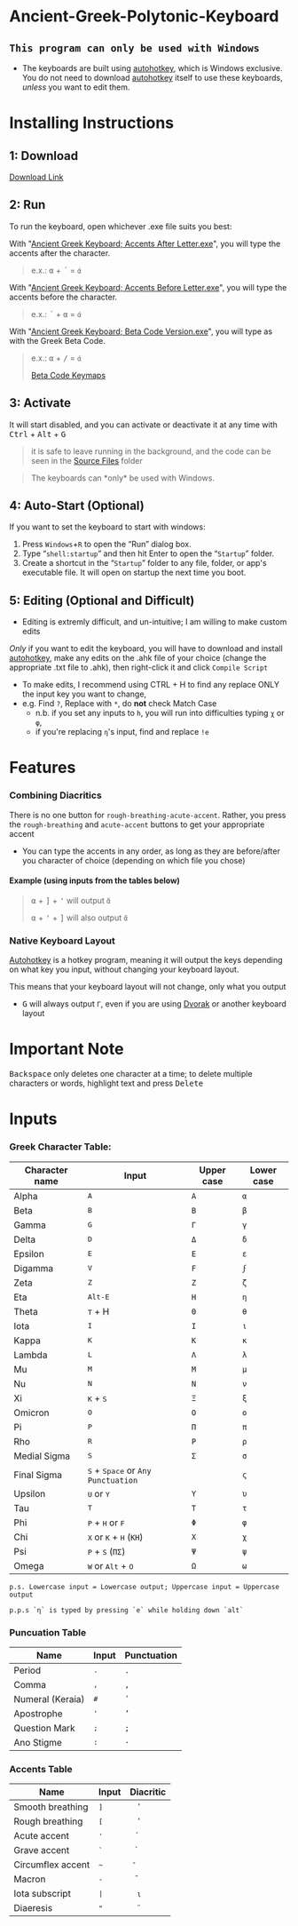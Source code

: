 # Ancient-Greek-Polytonic-Keyboard

## **`This program can only be used with Windows`**
- The keyboards are built using [autohotkey](https://www.autohotkey.com/), which is Windows exclusive. You do not need to download [autohotkey](https://www.autohotkey.com/) itself to use these keyboards, _unless_ you want to edit them.
# Installing Instructions

## 1: Download
[Download Link](https://github.com/Ithemule/Ancient-Greek-Polytonic-Keyboard/archive/refs/heads/main.zip)


## 2: Run
To run the keyboard, open whichever .exe file suits you best:

With "[Ancient Greek Keyboard; Accents After Letter.exe](https://github.com/Ithemule/Ancient-Greek-Polytonic-Keyboard/blob/main/Ancient%20Greek%20Keyboard%3B%20Accents%20After%20Letter.exe)", you will type the accents after the character.

> e.x.: <kbd>α</kbd> + <kbd>´</kbd> = `ά`

With "[Ancient Greek Keyboard; Accents Before Letter.exe](https://github.com/Ithemule/Ancient-Greek-Polytonic-Keyboard/blob/main/Ancient%20Greek%20Keyboard%3B%20Accents%20Before%20Letter.exe)", you will type the accents before the character. 

> e.x.: <kbd>´</kbd> + <kbd>α</kbd> = `ά`

With "[Ancient Greek Keyboard; Beta Code Version.exe](https://github.com/Ithemule/Ancient-Greek-Polytonic-Keyboard/blob/main/Ancient%20Greek%20Keyboard%3B%20Beta%20Code%20Version.exe)", you will type as with the Greek Beta Code. 

> e.x.: <kbd>α</kbd> + <kbd>/</kbd> = `ά`
>
> [Beta Code Keymaps](https://en.wikipedia.org/wiki/Beta_Code#Greek_alphabet)


## 3: Activate
It will start disabled, and you can activate or deactivate it at any time with <kbd>Ctrl</kbd> + <kbd>Alt</kbd> + <kbd>G</kbd>

>it is safe to leave running in the background, and the code can be seen in the [Source Files](https://github.com/Ithemule/Ancient-Greek-Polytonic-Keyboard/tree/main/Source%20Files) folder

>The keyboards can \*only\* be used with Windows.

## 4: Auto-Start (Optional)
If you want to set the keyboard to start with windows:
1. Press `Windows`+`R` to open the “Run” dialog box.
2. Type “`shell:startup`” and then hit Enter to open the “`Startup`” folder.
3. Create a shortcut in the “`Startup`” folder to any file, folder, or app's executable file. It will open on startup the next time you boot.

## 5: Editing (Optional and Difficult)
- Editing is extremly difficult, and un-intuitive; I am willing to make custom edits

*Only* if you want to edit the keyboard, you will have to download and install [autohotkey](https://www.autohotkey.com/), make any edits on the .ahk file of your choice (change the appropriate .txt file to .ahk), then right-click it and click `Compile Script`

- To make edits, I recommend using CTRL + H to find any replace ONLY the input key you want to change, 
 - e.g. Find ` ? `, Replace with ` * `, do **not** check Match Case
   - n.b. if you set any inputs to `h`, you will run into difficulties typing `χ` or `φ`, 
    - if you're replacing `η`'s input, find and replace `!e`

# Features

### Combining Diacritics

There is no one button for `rough-breathing-acute-accent`.
Rather, you press the `rough-breathing` and `acute-accent` buttons to get your appropriate accent
- You can type the accents in any order, as long as they are before/after you character of choice (depending on which file you chose)
#### Example (using inputs from the tables below)

> <kbd>α</kbd> + <kbd>]</kbd> + <kbd>'</kbd> will output `ἄ`
>
> <kbd>α</kbd> + <kbd>'</kbd> + <kbd>]</kbd> will also output `ἄ`

### Native Keyboard Layout

[Autohotkey](https://www.autohotkey.com/) is a hotkey program, meaning it will output the keys depending on what key you input, without changing your keyboard layout.

This means that your keyboard layout will not change, only what you output
- <kbd>G</kbd> will always output `Γ`, even if you are using [Dvorak](https://en.wikipedia.org/wiki/Dvorak_keyboard_layout) or another keyboard layout

# Important Note
<kbd>Backspace</kbd> only deletes one character at a time; to delete multiple characters or words, highlight text and press <kbd>Delete</kbd>

# Inputs
### Greek Character Table:

| Character name | Input | Upper case | Lower case |
| --- | --- | --- | --- |
| Alpha | <kbd>A</kbd> | `Α` | `α` |
| Beta 	| <kbd>B</kbd> | `Β` | `β` |
| Gamma | <kbd>G</kbd> | `Γ` | `γ` |
| Delta | <kbd>D</kbd> | `Δ` | `δ` |
| Epsilon | <kbd>E</kbd> | `Ε` | `ε` |
| Digamma | <kbd>V</kbd> | `Ϝ` | `ϝ` |
| Zeta | <kbd>Z</kbd> | `Ζ` | `ζ` |
| Eta | <kbd>Alt-E</kbd> | `Η` | `η` |
| Theta | <kbd>T</kbd> + <kdb>H</kdb> | `Θ` | `θ` |
| Iota | <kbd>I</kbd> | `Ι` | `ι` |
| Kappa | <kbd>K</kbd> | `Κ` | `κ` |
| Lambda | <kbd>L</kbd> | `Λ` | `λ` |
| Mu | <kbd>M</kbd> | `Μ` | `μ` |
| Nu | <kbd>N</kbd> | `Ν` | `ν` |
| Xi | <kbd>K</kbd> + <kbd>S</kbd> | `Ξ` | `ξ` |
| Omicron | <kbd>O</kbd> | `Ο` | `ο` |
| Pi | <kbd>P</kbd> | `Π` | `π` |
| Rho | <kbd>R</kbd> | `Ρ` | `ρ` |
| Medial Sigma | <kbd>S</kbd> | `Σ` | `σ` |
| Final Sigma | <kbd>S</kbd> + <kbd>Space</kbd> or `Any Punctuation` |  | `ς` |
| Upsilon | <kbd>U</kbd> or <kbd>Y</kbd> | `Υ` | `υ` |
| Tau | <kbd>T</kbd> | `Τ` | `τ` |
| Phi | <kbd>P</kbd> + <kbd>H</kbd> or <kbd>F</kbd> | `Φ` | `φ` |
| Chi | <kbd>X</kbd> or <kbd>K</kbd> + <kbd>H</kbd> (`ΚΗ`) | `Χ` | `χ` |
| Psi | <kbd>P</kbd> + <kbd>S</kbd> (`ΠΣ`) | `Ψ` | `ψ` |
| Omega | <kbd>W</kbd> or <kbd>Alt</kbd> + <kbd>O</kbd> | `Ω` | `ω` |

	p.s. Lowercase input = Lowercase output; Uppercase input = Uppercase output

	p.p.s `η` is typed by pressing `e` while holding down `alt`
### Puncuation Table

| Name | Input | Punctuation |
| --- | --- | --- |
| Period | <kbd>.</kbd> | `.` |
| Comma | <kbd>,</kbd> | `,` |
| Numeral (Keraia) | <kbd>#</kbd> | `ʹ` |
| Apostrophe | <kbd>'</kbd> | `’` |
| Question Mark | <kbd>;</kbd> | `;` |
| Ano Stigme | <kbd>:</kbd> | `·` |

### Accents Table

| Name | Input | Diacritic |
| --- | --- | --- |
| Smooth breathing | <kbd>]</kbd> | ` ̓  ` |
| Rough breathing | <kbd>[</kbd> | ` ̔  ` |
| Acute accent | <kbd>'</kbd> |  ` ́  ` |
| Grave accent | <kbd>`</kbd> |  ` ̀  ` |
| Circumflex accent | <kbd>~</kbd> | ` ͂  ` |
| Macron | <kbd>-</kbd> |  ` ̄  ` |
| Iota subscript | <kbd>\|</kbd> | ` ι `  |
| Diaeresis | <kbd>"</kbd> | ` ̈  ` |
